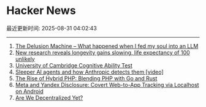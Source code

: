 # Hacker News

最近更新时间: 2025-08-31 04:02:43

--- 
1. [The Delusion Machine – What happened when I fed my soul into an LLM](https://hedgehogreview.com/web-features/thr/posts/the-delusion-machine) 
2. [New research reveals longevity gains slowing, life expectancy of 100 unlikely](https://lafollette.wisc.edu/news/new-research-reveals-longevity-gains-slowing-life-expectancy-of-100-unlikely/) 
3. [University of Cambridge Cognitive Ability Test](https://planning.e-psychometrics.com/test/icar60) 
4. [Sleeper AI agents and how Anthropic detects them [video]](https://www.youtube.com/watch?v=Z3WMt_ncgUI) 
5. [The Rise of Hybrid PHP: Blending PHP with Go and Rust](https://yekdeveloper.com/p/4-the-rise-of-hybrid-php) 
6. [Meta and Yandex Disclosure: Covert Web-to-App Tracking via Localhost on Android](https://localmess.github.io?new) 
7. [Are We Decentralized Yet?](https://arewedecentralizedyet.online/) 
